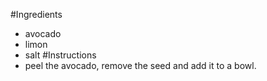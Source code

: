 #Ingredients
- avocado
- limon
- salt
#Instructions
- peel the avocado, remove the seed and add it to a bowl.
